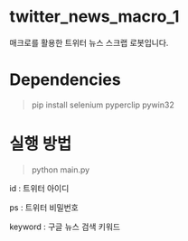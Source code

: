 # twitter_news_macro_1
매크로를 활용한 트위터 뉴스 스크랩 로봇입니다.

# Dependencies
> pip install selenium pyperclip pywin32 

# 실행 방법
>python main.py <id> <ps> <keyword>

id : 트위터 아이디

ps : 트위터 비밀번호

keyword : 구글 뉴스 검색 키워드